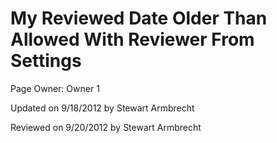 My Reviewed Date Older Than Allowed With Reviewer From Settings
=======

<p class="owner">Page Owner: Owner 1</p>
<p class="updated">Updated on 9/18/2012 by Stewart Armbrecht</p>
<p class="reviewed">Reviewed on 9/20/2012 by Stewart Armbrecht</p>
